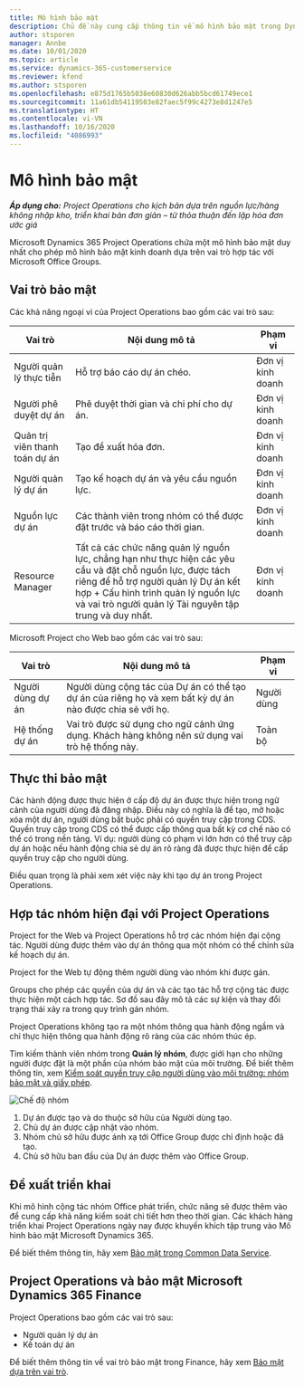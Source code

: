 ```yaml
---
title: Mô hình bảo mật
description: Chủ đề này cung cấp thông tin về mô hình bảo mật trong Dynamics 365 Project Operations.
author: stsporen
manager: Annbe
ms.date: 10/01/2020
ms.topic: article
ms.service: dynamics-365-customerservice
ms.reviewer: kfend
ms.author: stsporen
ms.openlocfilehash: e875d1765b5038e60830d626abb5bcd61749ece1
ms.sourcegitcommit: 11a61db54119503e82faec5f99c4273e8d1247e5
ms.translationtype: HT
ms.contentlocale: vi-VN
ms.lasthandoff: 10/16/2020
ms.locfileid: "4086993"
---
```

# <a name="security-model"></a>Mô hình bảo mật

_**Áp dụng cho:** Project Operations cho kịch bản dựa trên nguồn lực/hàng không nhập kho, triển khai bản đơn giản – từ thỏa thuận đến lập hóa đơn ước giá_

Microsoft Dynamics 365 Project Operations chứa một mô hình bảo mật duy nhất cho phép mô hình bảo mật kinh doanh dựa trên vai trò hợp tác với Microsoft Office Groups. 


## <a name="security-roles"></a>Vai trò bảo mật
Các khả năng ngoại vi của Project Operations bao gồm các vai trò sau:

| Vai trò                          | Nội dung mô tả                                                                                                                                                                 | Phạm vi |
|-------------------------------|-----------------------------------------------------------------------------------------------------------------------------------------------------------------------------|------|
| Người quản lý thực tiễn              | Hỗ trợ báo cáo dự án chéo.                                                                                                            | Đơn vị kinh doanh              |
| Người phê duyệt dự án              | Phê duyệt thời gian và chi phí cho dự án.                                                                                                                              | Đơn vị kinh doanh |
| Quản trị viên thanh toán dự án | Tạo đề xuất hóa đơn.                                                                                                                                                 | Đơn vị kinh doanh |
| Người quản lý dự án               | Tạo kế hoạch dự án và yêu cầu nguồn lực.                                                                                                                              | Đơn vị kinh doanh |
| Nguồn lực dự án              | Các thành viên trong nhóm có thể được đặt trước và báo cáo thời gian.                                                                                                          | Đơn vị kinh doanh|
| Resource Manager              | Tất cả các chức năng quản lý nguồn lực, chẳng hạn như thực hiện các yêu cầu và đặt chỗ nguồn lực, được tách riêng để hỗ trợ người quản lý Dự án kết hợp + Cấu hình trình quản lý nguồn lực và vai trò người quản lý Tài nguyên tập trung và duy nhất. | Đơn vị kinh doanh |


Microsoft Project cho Web bao gồm các vai trò sau:

| Vai trò           | Nội dung mô tả                                                                                                        | Phạm vi  |
|----------------|--------------------------------------------------------------------------------------------------------------------|--------|
| Người dùng dự án   | Người dùng cộng tác của Dự án có thể tạo dự án của riêng họ và xem bất kỳ dự án nào được chia sẻ với họ. | Người dùng   |
| Hệ thống dự án | Vai trò được sử dụng cho ngữ cảnh ứng dụng. Khách hàng không nên sử dụng vai trò hệ thống này.                                    | Toàn bộ |

## <a name="security-enforcement"></a>Thực thi bảo mật
Các hành động được thực hiện ở cấp độ dự án được thực hiện trong ngữ cảnh của người dùng đã đăng nhập. Điều này có nghĩa là để tạo, mở hoặc xóa một dự án, người dùng bắt buộc phải có quyền truy cập trong CDS. Quyền truy cập trong CDS có thể được cấp thông qua bất kỳ cơ chế nào có thể có trong nền tảng. Ví dụ: người dùng có phạm vi lớn hơn có thể truy cập dự án hoặc nếu hành động chia sẻ dự án rõ ràng đã được thực hiện để cấp quyền truy cập cho người dùng.

Điều quan trọng là phải xem xét việc này khi tạo dự án trong Project Operations.

## <a name="modern-group-collaboration-with-project-operations"></a>Hợp tác nhóm hiện đại với Project Operations
Project for the Web và Project Operations hỗ trợ các nhóm hiện đại cộng tác. Người dùng được thêm vào dự án thông qua một nhóm có thể chỉnh sửa kế hoạch dự án.

Project for the Web tự động thêm người dùng vào nhóm khi được gán.

Groups cho phép các quyền của dự án và các tạo tác hỗ trợ cộng tác được thực hiện một cách hợp tác. Sơ đồ sau đây mô tả các sự kiện và thay đổi trạng thái xảy ra trong quy trình gán nhóm.

Project Operations không tạo ra một nhóm thông qua hành động ngầm và chỉ thực hiện thông qua hành động rõ ràng của các nhóm thúc ép.

Tìm kiếm thành viên nhóm trong **Quản lý nhóm**, được giới hạn cho những người được đặt là một phần của nhóm bảo mật của môi trường. Để biết thêm thông tin, xem [Kiểm soát quyền truy cập người dùng vào môi trường: nhóm bảo mật và giấy phép](https://docs.microsoft.com/power-platform/admin/control-user-access).

![Chế độ nhóm](./media/groupsmode.png)

1. Dự án được tạo và do thuộc sở hữu của Người dùng tạo.
2. Chủ dự án được cập nhật vào nhóm.
3. Nhóm chủ sở hữu được ánh xạ tới Office Group được chỉ định hoặc đã tạo.
4. Chủ sở hữu ban đầu của Dự án được thêm vào Office Group.

## <a name="deployment-recommendation"></a>Đề xuất triển khai
Khi mô hình cộng tác nhóm Office phát triển, chức năng sẽ được thêm vào để cung cấp khả năng kiểm soát chi tiết hơn theo thời gian. Các khách hàng triển khai Project Operations ngày nay được khuyến khích tập trung vào Mô hình bảo mật Microsoft Dynamics 365.

Để biết thêm thông tin, hãy xem [Bảo mật trong Common Data Service](https://docs.microsoft.com/power-platform/admin/wp-security).

## <a name="project-operations-and-microsoft-dynamics-365-finance-security"></a>Project Operations và bảo mật Microsoft Dynamics 365 Finance
Project Operations bao gồm các vai trò sau:

- Người quản lý dự án
- Kế toán dự án

Để biết thêm thông tin về vai trò bảo mật trong Finance, hãy xem [Bảo mật dựa trên vai trò](https://docs.microsoft.com/dynamics365/fin-ops-core/dev-itpro/sysadmin/role-based-security).


